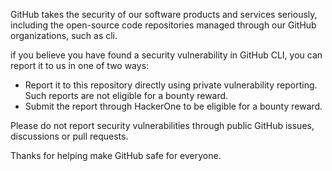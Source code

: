 GitHub takes the security of our software products and services seriously, including the open-source code repositories managed through our GitHub organizations, such as cli.

if you believe you have found a security vulnerability in GitHub CLI, you can report it to us in one of two ways:

* Report it to this repository directly using private vulnerability reporting. Such reports are not eligible for a bounty reward.
* Submit the report through HackerOne to be eligible for a bounty reward.

Please do not report security vulnerabilities through public GitHub issues, discussions or pull requests.

Thanks for helping make GitHub safe for everyone.
